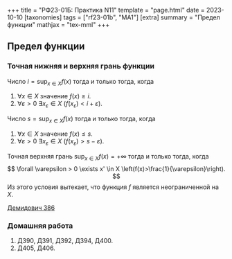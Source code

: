 +++
title = "РФ23-01Б: Практика N11"
template = "page.html"
date = 2023-10-10
[taxonomies]
tags = ["rf23-01b", "MA1"]
[extra]
summary = "Предел функции"
mathjax = "tex-mml"
+++

<!-- more -->
## Предел функции

### Точная нижняя и верхняя грань функции

Число $i=\sup_{x\in X} f(x)$ тогда  и только тогда, когда
1. $\forall x\in X$ значение $f(x)\geq i$.
2. $\forall \varepsilon>0$ $\exists x_\varepsilon \in X$ $\left(f(x_\varepsilon)<i+\varepsilon\right)$.


Число $s=\sup_{x\in X} f(x)$ тогда  и только тогда, когда
1. $\forall x\in X$ значение $f(x)\leq s$.
2. $\forall \varepsilon>0$ $\exists x_\varepsilon \in X$ $\left(f(x_\varepsilon)>s-\varepsilon\right)$.

Точная верхняя грань $\sup_{x\in X} f(x)=+\infty$ тогда и только тогда, когда
$$ 
    \forall \varepsilon > 0 \exists x' \in X \left(f(x)>\frac{1}{\varepsilon}\right).
$$
Из этого условия вытекает, что функция $f$ является неограниченной на $X$.

[Демидович 386](/D386.pdf)

### Домашняя работа

1. Д390, Д391, Д392, Д394, Д400.
2. Д405, Д406.
